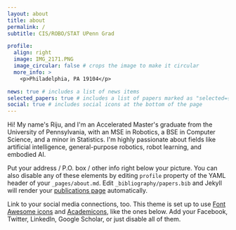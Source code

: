 ```yaml
---
layout: about
title: about
permalink: /
subtitle: CIS/ROBO/STAT UPenn Grad

profile:
  align: right
  image: IMG_2171.PNG
  image_circular: false # crops the image to make it circular
  more_info: >
    <p>Philadelphia, PA 19104</p>

news: true # includes a list of news items
selected_papers: true # includes a list of papers marked as "selected={true}"
social: true # includes social icons at the bottom of the page
---
```


Hi! My name's Riju, and I'm an Accelerated Master's graduate from the University of Pennsylvania, with an MSE in Robotics, a BSE in Computer Science, and a minor in Statistics. I'm highly passionate about fields like artificial intelligence, general-purpose robotics, robot learning, and embodied AI. 

Put your address / P.O. box / other info right below your picture. You can also disable any of these elements by editing `profile` property of the YAML header of your `_pages/about.md`. Edit `_bibliography/papers.bib` and Jekyll will render your [publications page](/al-folio/publications/) automatically.

Link to your social media connections, too. This theme is set up to use [Font Awesome icons](https://fontawesome.com/) and [Academicons](https://jpswalsh.github.io/academicons/), like the ones below. Add your Facebook, Twitter, LinkedIn, Google Scholar, or just disable all of them.
